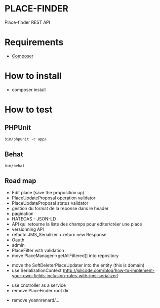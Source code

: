 PLACE-FINDER
============

Place-finder REST API

# Requirements

- [Composer](https://getcomposer.org/doc/00-intro.md#globally)

# How to install

- composer install

# How to test

## PHPUnit

    bin/phpunit -c app/

## Behat

    bin/behat

## Road map

- Edit place (save the proposition up)
- PlaceUpdateProposal operation validator
- PlaceUpdateProposal status validator
- gestion du format de la reponse dans le header
- pagination
- HATEOAS - JSON-LD
- API qui retourne la liste des champs pour editer/créer une place
- versionning API
- refacto JMS_Serializer + return new Response
- Oauth
- admin
- PlaceFilter with validation
- move PlaceManager->getAllFiltered() into repository
+ move the SoftDeleterPlaceUpdater into the entity (this is domain)
+ use SerializationContext (http://jolicode.com/blog/how-to-implement-your-own-fields-inclusion-rules-with-jms-serializer)
- use cnotroller as a service
- remove PlaceFinder root dir
+ remove yoannrenard/...

